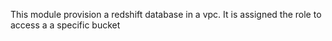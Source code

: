 This module provision a redshift database in a vpc. It is assigned the role to access a a specific bucket
